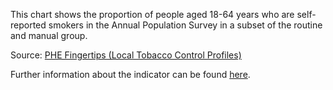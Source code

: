 This chart shows the proportion of people aged 18-64 years who are self-reported smokers in the Annual Population Survey in a subset of the routine and manual group.

Source: [PHE Fingertips (Local Tobacco Control Profiles)](https://fingertips.phe.org.uk/profile/tobacco-control)

Further information about the indicator can be found [here](https://fingertips.phe.org.uk/search/92445).

